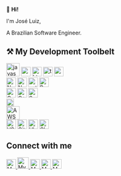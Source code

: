 👋  **Hi!** 

I'm José Luiz, 

A Brazilian Software Engineer.


## ⚒   My Development Toolbelt

<div>
    <img src="https://icons.veryicon.com/png/o/business/vscode-program-item-icon/javascript-3.png" width="35px" alt="javascript icon" title="javascript">
    <img src="https://uxwing.com/wp-content/themes/uxwing/download/brands-and-social-media/css-icon.png" width="25px" alt="css3 icon" title="css3"/>
    <img src="https://cdn-icons-png.flaticon.com/512/732/732212.png" width="25px" alt="html5 icon" title="html5"/>
    <img src="https://cdn.iconscout.com/icon/free/png-256/free-typescript-1174965.png" width="25px" alt="typescript icon" title="typescript"/>
    <img src="https://static-00.iconduck.com/assets.00/svelte-icon-426x512-cm99sfkq.png" width="25px" alt="svelte icon" title="svelte"/>
</div>

<div>
    <img src="https://static-00.iconduck.com/assets.00/nestjs-icon-512x510-9nvpcyc3.png" width="25px" alt="NestJS icon" title="NestJS"/>
    <img src="https://static-00.iconduck.com/assets.00/node-js-icon-454x512-nztofx17.png" width="25px" alt="NodeJs icon" title="NodeJs"/>
    <img src="https://cdn3.iconfinder.com/data/icons/logos-and-brands-adobe/512/267_Python-512.png" width="25px" alt="python icon" title="Python Language"/>
    <img src="https://miro.medium.com/v2/resize:fit:512/1*6vNUJnsKLM31sBb_D2kKMA.png" width="25px" alt="Ruby on Rails icon" title="Ruby on Rails"/>
</div>

<div>
    <img src="https://cdn.icon-icons.com/icons2/2415/PNG/512/c_original_logo_icon_146611.png" width="25px" alt="C icon" title="C Language"/>
    <img src="https://cdn-icons-png.flaticon.com/256/6132/6132222.png" width="25px" alt="C++ icon" title="C++ Language"/>
    <img src="https://cdn-icons-png.flaticon.com/512/6132/6132220.png" width="25px" alt="Scala icon" title="Scala Language"/>
</div>

<div>
    <img src="https://static-00.iconduck.com/assets.00/sql-database-generic-icon-1521x2048-d0vdpxpg.png" width="20px" alt="SQL icon" title="SQL (SQlite3, PostgreSQL, MySQL)"/>
</div>

<div>
    <img src="https://upload.wikimedia.org/wikipedia/commons/thumb/5/5c/AWS_Simple_Icons_AWS_Cloud.svg/1024px-AWS_Simple_Icons_AWS_Cloud.svg.png" width="35px" alt="AWS icon" title="AWS - Infra in cloud"/>
</div>

<div>
    <img src="https://cdn.icon-icons.com/icons2/2107/PNG/512/file_type_vscode_icon_130084.png" width="25px" alt="VSCode icon" title="VSCode editor"/>
    <img src="https://avatars.githubusercontent.com/u/18133?s=200&v=4" width="25px" alt="Git icon" title="Git"/>
    <img src="https://appunix.com.br/wp-content/uploads/2010/10/Ubuntu.png" width="25px" alt="Ubuntu icon" title="Ubuntu linux OS"/>
    <img src="https://upload.wikimedia.org/wikipedia/commons/thumb/e/e1/Google_Chrome_icon_%28February_2022%29.svg/2048px-Google_Chrome_icon_%28February_2022%29.svg.png" width="25px" alt="Chrome icon" title="Chrome browser"/>
</div>


## Connect with me

<div>
    <a href="mailto:joseluizgnogueira@live.com" target="_blank" title="joseluizgnogueira@live.com">
        <img src="https://cdn-icons-png.flaticon.com/512/7718/7718904.png" width="25px" alt="My email"/>
    </a>
    <a href="https://wa.me/5561981654295" target="_blank" title="+55 (61) 98165-4295">
        <img src="https://upload.wikimedia.org/wikipedia/commons/thumb/5/5e/WhatsApp_icon.png/479px-WhatsApp_icon.png" width="30px" alt="My Phone"/>
    </a>
    <a href="https://gitlab.com/01oseluiz" target="_blank" title="gitlab.com/01oseluiz">
        <img src="https://static-00.iconduck.com/assets.00/gitlab-icon-2048x1885-1o0cwkbx.png" width="25px" alt="My Gitlab link"/>
    </a>
    <a href="https://github.com/01oseluiz" target="_blank" title="github.com/01oseluiz">
        <img src="https://cdn-icons-png.flaticon.com/512/25/25231.png" width="25px" alt="My Github link"/>
    </a>
    <a href="https://jl.dev.br" target="_blank" title="jl.dev.br">
        <img src="https://cdn-icons-png.flaticon.com/512/5909/5909151.png" width="25px" alt="My website link"/>
    </a>
</div>
